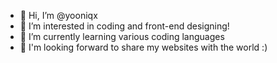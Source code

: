 - 👋 Hi, I’m @yooniqx
- 👀 I’m interested in coding and front-end designing!
- 🌱 I’m currently learning various coding languages
- 👀 I'm looking forward to share my websites with the world :)

<!---
yooniqx/yooniqx is a ✨ special ✨ repository because its `README.md` (this file) appears on your GitHub profile.
You can click the Preview link to take a look at your changes.
--->
